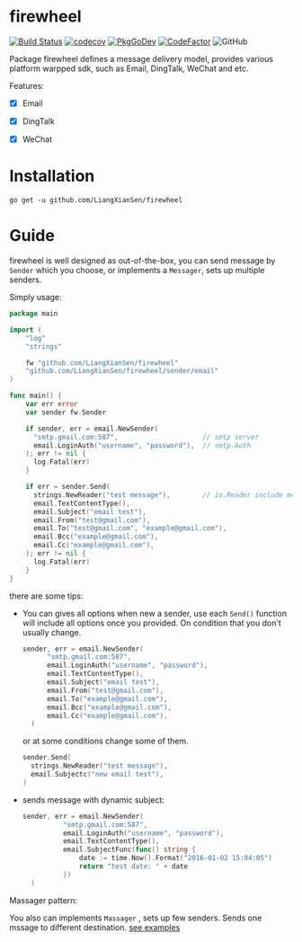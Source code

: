# firewheel 
[![Build Status](https://travis-ci.org/LiangXianSen/firewheel.svg?branch=main)](https://travis-ci.org/LiangXianSen/firewheel)
[![codecov](https://codecov.io/gh/LiangXianSen/firewheel/branch/main/graph/badge.svg?token=HK8JOVPZN3)](https://codecov.io/gh/LiangXianSen/firewheel)
[![PkgGoDev](https://pkg.go.dev/badge/github.com/LiangXianSen/firewheel)](https://pkg.go.dev/github.com/LiangXianSen/firewheel)
[![CodeFactor](https://www.codefactor.io/repository/github/liangxiansen/firewheel/badge)](https://www.codefactor.io/repository/github/liangxiansen/firewheel)
![GitHub](https://img.shields.io/github/license/LiangXianSen/firewheel)

Package firewheel defines a message delivery model, provides various platform warpped sdk, such as Email, DingTalk, WeChat and etc.



Features:

- [x] Email
- [x] DingTalk
- [x] WeChat



# Installation

```
go get -u github.com/LiangXianSen/firewheel
```



# Guide

firewheel is well designed as out-of-the-box, you can send message by `Sender`  which you choose, or implements a `Messager`, sets up multiple senders. 



Simply usage: 

```go
package main

import (
	"log"
	"strings"

	fw "github.com/LiangXianSen/firewheel"
	"github.com/LiangXianSen/firewheel/sender/email"
)

func main() {
    var err error
    var sender fw.Sender

    if sender, err = email.NewSender(
      "smtp.gmail.com:587",                     // smtp server
      email.LoginAuth("username", "password"),  // smtp.Auth 
    ); err != nil {
      log.Fatal(err)
    }

    if err = sender.Send(
      strings.NewReader("test message"),        // io.Reader include message body
      email.TextContentType(),
      email.Subject("email test"),
      email.From("test@gmail.com"),
      email.To("test@gmail.com", "example@gmail.com"),
      email.Bcc("example@gmail.com"),
      email.Cc("example@gmail.com"),
    ); err != nil {
      log.Fatal(err)
    }
}
```

there are some tips: 

- You can gives all options when new  a sender, use each  `Send()` function will include all options once you provided. On condition that you don't usually change.

  ```go
  sender, err = email.NewSender(
  		"smtp.gmail.com:587",
  		email.LoginAuth("username", "password"),
  		email.TextContentType(),
  		email.Subject("email test"),
  		email.From("test@gmail.com"),
  		email.To("example@gmail.com"),
  		email.Bcc("example@gmail.com"),
  		email.Cc("example@gmail.com"),
  	)
  ```

  or at some conditions change some of them.

  ```go
  sender.Send(
  	strings.NewReader("test message"),
  	email.Subjectc("new email test"),
  )
  ```

  

- sends message with dynamic subject:

  ```go
  sender, err = email.NewSender(
  	        "smtp.gmail.com:587",
  	        email.LoginAuth("username", "password"),
  	        email.TextContentType(),
  	        email.SubjectFunc(func() string {
  	        	date := time.Now().Format("2016-01-02 15:04:05")
  	        	return "test date: " + date
  	        })
  	)
  ```





Massager pattern:

You also can implements `Massager` , sets up few senders. Sends one mssage to different destination. [see examples](https://github.com/LiangXianSen/firewheel/tree/main/examples)



